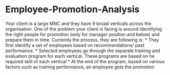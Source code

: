 # Employee-Promotion-Analysis
Your client is a large MNC and they have 9 broad verticals across the organisation. One of the problem your client is facing is around identifying the right people for promotion (only for manager position and below) and prepare them in time. Currently the process, they are following is:
    * They first identify a set of employees based on recommendations/ past performance.
    * Selected employees go through the separate training and evaluation program for each vertical. These programs are based on he required skill of each vertical
    * At the end of the program, based on various factors such as training performance, an employee gets the promotion
